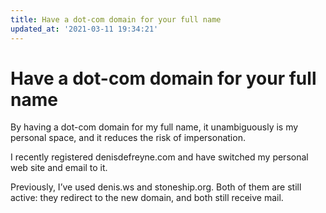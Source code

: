 ```yaml
---
title: Have a dot-com domain for your full name
updated_at: '2021-03-11 19:34:21'
---
```


# Have a dot-com domain for your full name
By having a dot-com domain for my full name, it unambiguously is my personal space, and it reduces the risk of impersonation.

I recently registered denisdefreyne.com and have switched my personal web site and email to it.

Previously, I’ve used denis.ws and stoneship.org. Both of them are still active: they redirect to the new domain, and both still receive mail.